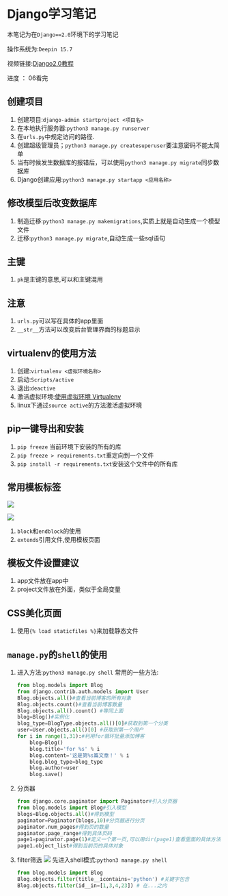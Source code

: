 # Django学习笔记

本笔记为在`Django==2.0`环境下的学习笔记

操作系统为:`Deepin 15.7`

视频链接:[Django2.0教程](https://space.bilibili.com/252028233/#/)

进度 ： 06看完

## 创建项目

1. 创建项目:`django-admin startproject <项目名>`
2. 在本地执行服务器:`python3 manage.py runserver`
3. 在`urls.py`中规定访问的路径.
4. 创建超级管理员；`python3 manage.py createsuperuser`要注意密码不能太简单
5. 当有时候发生数据库的报错后，可以使用`python3 manage.py migrate`同步数据库
6. Django创建应用:`python3 manage.py startapp <应用名称>`
 


## 修改模型后改变数据库

1. 制造迁移:`python3 manage.py makemigrations`,实质上就是自动生成一个模型文件
2. 迁移:`python3 manage.py migrate`,自动生成一些sql语句

## 主键

1. `pk`是主键的意思,可以和主键混用


## 注意

1. `urls.py`可以写在具体的app里面
2. `__str__`方法可以改变后台管理界面的标题显示


## virtualenv的使用方法

1. 创建:`virtualenv <虚拟环境名称>`
2. 启动:`Scripts/active`
3. 退出:`deactive`
4. 激活虚拟环境:[使用虚拟环境 Virtualenv](https://www.zmrenwu.com/post/3/)
5. linux下通过`source active`的方法激活虚拟环境

## pip一键导出和安装
1. `pip freeze` 当前环境下安装的所有的库
2. `pip freeze > requirements.txt`重定向到一个文件
3. `pip install -r requirements.txt`安装这个文件中的所有库


## 常用模板标签

![](https://i.loli.net/2018/11/16/5bee46aece661.png)

![](https://i.loli.net/2018/11/16/5bee476e29e38.png)

1. `block`和`endblock`的使用
2. `extends`引用文件,使用模板页面

## 模板文件设置建议

1. app文件放在app中
2. project文件放在外面，类似于全局变量

## CSS美化页面

1. 使用`{% load staticfiles %}`来加载静态文件

## `manage.py`的`shell`的使用

1. 进入方法:`python3 manage.py shell`
    常用的一些方法:
    ```python
    from blog.models import Blog
    from django.contrib.auth.models import User
    Blog.objects.all()#查看当前博客的所有对象
    Blog.objects.count()#查看当前博客数量
    Blog.objects.all().count() #等同上面
    blog=Blog()#实例化
    blog_type=BlogType.objects.all()[0]#获取到第一个分类
    user=User.objects.all()[0] #获取到第一个用户
    for i in range(1,31):#利用for循环批量添加博客
        blog=Blog()
        blog.title='for %s' % i
        blog.content='这是第%s篇文章！' % i
        blog.blog_type=blog_type
        blog.author=user
        blog.save()
    ```
2. 分页器
   ```python
   from django.core.paginator import Paginator#引入分页器
   from blog.models import Blog#引入模型
   blogs=Blog.objects.all()#得到模型
   paginator=Paginator(blogs,10)#分页器进行分页
   paginator.num_pages#得到页的数量
   paginator.page_range#得到具体页码
   page1=paginator.page(1)#定义一个第一页,可以用dir(page1)查看里面的具体方法
   page1.object_list#得到当前页的具体对象
   ```

3. filter筛选
   ![](https://i.loli.net/2018/11/29/5bffd23f91208.png)
   先进入shell模式:`python3 manage.py shell`
   ```python
   from blog.models import Blog
   Blog.objects.filter(title__icontains='python') #关键字包含
   Blog.objects.filter(id__in=[1,3,4,23]) # 在...之内
   ```
